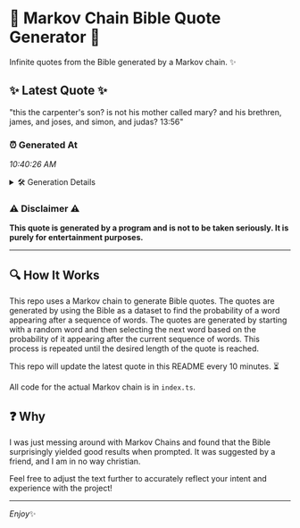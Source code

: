 # 📖 Markov Chain Bible Quote Generator 📖

Infinite quotes from the Bible generated by a Markov chain. ✨

## ✨ Latest Quote ✨
"this the carpenter's son? is not his mother called mary? and his brethren, james, and joses, and simon, and judas? 13:56"

### ⏰ Generated At
*10:40:26 AM*

<details>
    <summary>🛠️ Generation Details</summary>
    <p>
        <strong>🌱 Seed:</strong> this<br>
        <strong>🔄 Iterations:</strong> 20<br>
        <strong>📜 Context History:</strong><br>[ this ]: the<br>[ this, the ]: carpenter's<br>[ this, the, carpenter's ]: son?<br>[ this, the, carpenter's, son? ]: is<br>[ this, the, carpenter's, son?, is ]: not<br>[ this, the, carpenter's, son?, is, not ]: his<br>[ the, carpenter's, son?, is, not, his ]: mother<br>[ carpenter's, son?, is, not, his, mother ]: called<br>[ son?, is, not, his, mother, called ]: mary?<br>[ is, not, his, mother, called, mary? ]: and<br>[ not, his, mother, called, mary?, and ]: his<br>[ his, mother, called, mary?, and, his ]: brethren,<br>[ mother, called, mary?, and, his, brethren, ]: james,<br>[ called, mary?, and, his, brethren,, james, ]: and<br>[ mary?, and, his, brethren,, james,, and ]: joses,<br>[ and, his, brethren,, james,, and, joses, ]: and<br>[ his, brethren,, james,, and, joses,, and ]: simon,<br>[ brethren,, james,, and, joses,, and, simon, ]: and<br>[ james,, and, joses,, and, simon,, and ]: judas?<br>[ and, joses,, and, simon,, and, judas? ]: 13:56<br>
    </p>
</details>

### ⚠️ Disclaimer ⚠️
**This quote is generated by a program and is not to be taken seriously. It is purely for entertainment purposes.**

---

## 🔍 How It Works

This repo uses a Markov chain to generate Bible quotes. The quotes are generated by using the Bible as a dataset to find the probability of a word appearing after a sequence of words. The quotes are generated by starting with a random word and then selecting the next word based on the probability of it appearing after the current sequence of words. This process is repeated until the desired length of the quote is reached.

This repo will update the latest quote in this README every 10 minutes. ⏳

All code for the actual Markov chain is in `index.ts`.

## ❓ Why

I was just messing around with Markov Chains and found that the Bible surprisingly yielded good results when prompted. 
It was suggested by a friend, and I am in no way christian.

Feel free to adjust the text further to accurately reflect your intent and experience with the project!

---

*Enjoy*✨
